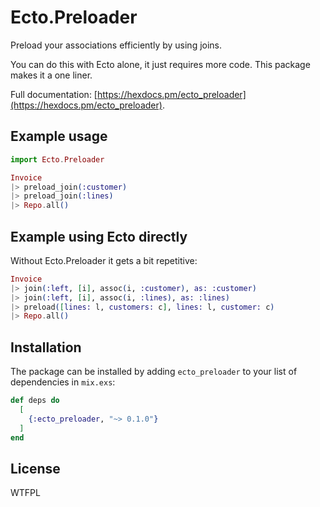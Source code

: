 # Ecto.Preloader

Preload your associations efficiently by using joins.

You can do this with Ecto alone, it just requires more code. This package makes it a one liner.

Full documentation: [https://hexdocs.pm/ecto_preloader](https://hexdocs.pm/ecto_preloader).

## Example usage

```elixir
import Ecto.Preloader

Invoice
|> preload_join(:customer)
|> preload_join(:lines)
|> Repo.all()
```

## Example using Ecto directly

Without Ecto.Preloader it gets a bit repetitive:

```elixir
Invoice
|> join(:left, [i], assoc(i, :customer), as: :customer)
|> join(:left, [i], assoc(i, :lines), as: :lines)
|> preload([lines: l, customers: c], lines: l, customer: c)
|> Repo.all()
```

## Installation

The package can be installed by adding `ecto_preloader` to your list of dependencies in `mix.exs`:

```elixir
def deps do
  [
    {:ecto_preloader, "~> 0.1.0"}
  ]
end
```

## License

WTFPL
